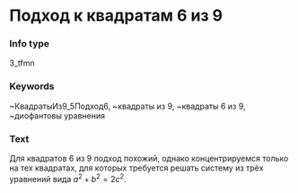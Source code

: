 # Подход к квадратам 6 из 9
### Info type
3_tfmn
### Keywords
~КвадратыИз9_5Подход6, ~квадраты из 9, ~квадраты 6 из 9, ~диофантовы уравнения
### Text
Для квадратов 6 из 9 подход похожий, однако концентрируемся только на тех квадратах, для которых требуется решать систему из трёх уравнений вида $a^2 + b^2 = 2c^2$.
```

